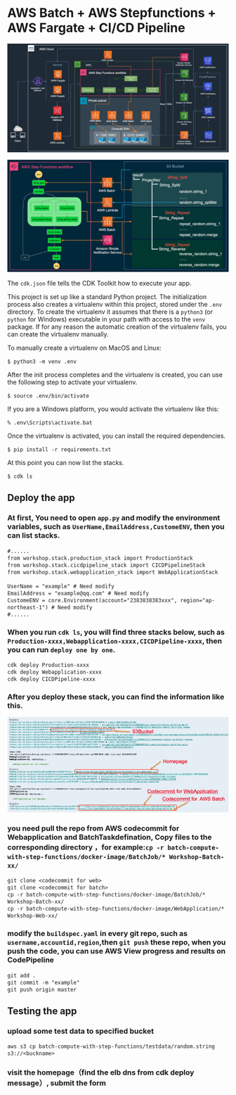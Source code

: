 
# AWS Batch + AWS Stepfunctions + AWS Fargate + CI/CD Pipeline

![Architecture](images/architecture.jpg)

![Logic](images/SFN-Logic.jpg)

The `cdk.json` file tells the CDK Toolkit how to execute your app.

This project is set up like a standard Python project. The initialization process also creates a virtualenv within this
project, stored under the `.env` directory. To create the virtualenv it assumes that there is a `python3` (or `python`
for Windows) executable in your path with access to the `venv` package. If for any reason the automatic creation of the
virtualenv fails, you can create the virtualenv manually.

To manually create a virtualenv on MacOS and Linux:

```
$ python3 -m venv .env
```

After the init process completes and the virtualenv is created, you can use the following
step to activate your virtualenv.

```
$ source .env/bin/activate
```

If you are a Windows platform, you would activate the virtualenv like this:

```
% .env\Scripts\activate.bat
```

Once the virtualenv is activated, you can install the required dependencies.

```
$ pip install -r requirements.txt
```

At this point you can now list the stacks.

```
$ cdk ls
```

## Deploy the app
### At first, You need to open `app.py` and modify the  environment variables, such as `UserName,EmailAddress,CustomeENV`, then you can list stacks.
```
#......
from workshop.stack.production_stack import ProductionStack
from workshop.stack.cicdpipeline_stack import CICDPipelineStack
from workshop.stack.webapplication_stack import WebApplicationStack

UserName = "example" # Need modify
EmailAddress = "example@qq.com" # Need modify
CustomeENV = core.Environment(account="2383838383xxx", region="ap-northeast-1") # Need modify
#......
```

### When you run `cdk ls`, you will find three stacks below, such as `Production-xxxx,Webapplication-xxxx,CICDPipeline-xxxx`, then you can run `deploy one by one`.
```
cdk deploy Production-xxxx
cdk deploy Webapplication-xxxx
cdk deploy CICDPipeline-xxxx
```

### After you deploy these stack, you can find the information like this.
![Deploy Message](images/DeployMsg.jpg)

### you need pull the repo from AWS codecommit for Webapplication and BatchTaskdefination, Copy files to the corresponding directory ，for example:`cp -r batch-compute-with-step-functions/docker-image/BatchJob/* Workshop-Batch-xx/`
```
git clone <codecommit for web>
git clone <codecommit for batch>
cp -r batch-compute-with-step-functions/docker-image/BatchJob/* Workshop-Batch-xx/
cp -r batch-compute-with-step-functions/docker-image/WebApplication/* Workshop-Web-xx/
```

### modify the `buildspec.yaml` in every git repo, such as `username,accountid,region`,then `git push` these repo, when you push the code, you can use AWS View progress and results on CodePipeline
```
git add .
git commit -m "example"
git push origin master
```


## Testing the app

### upload some test data to specified bucket
```
aws s3 cp batch-compute-with-step-functions/testdata/random.string s3://<buckname>
```

### visit the homepage（find the elb dns from cdk deploy message）, submit the form
